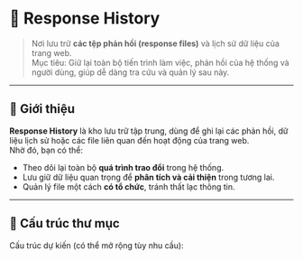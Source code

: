 # 📂 Response History

> Nơi lưu trữ **các tệp phản hồi (response files)** và lịch sử dữ liệu của trang web.  
> Mục tiêu: Giữ lại toàn bộ tiến trình làm việc, phản hồi của hệ thống và người dùng, giúp dễ dàng tra cứu và quản lý sau này.

---

## 📝 Giới thiệu

**Response History** là kho lưu trữ tập trung, dùng để ghi lại các phản hồi, dữ liệu lịch sử hoặc các file liên quan đến hoạt động của trang web.  
Nhờ đó, bạn có thể:

- Theo dõi lại toàn bộ **quá trình trao đổi** trong hệ thống.  
- Lưu giữ dữ liệu quan trọng để **phân tích và cải thiện** trong tương lai.  
- Quản lý file một cách **có tổ chức**, tránh thất lạc thông tin.  

---

## 📑 Cấu trúc thư mục

Cấu trúc dự kiến (có thể mở rộng tùy nhu cầu):


